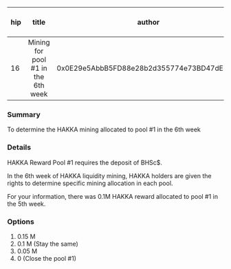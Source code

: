 | hip | title | author | created | duration | Snapshot Block Number |
|----------|:----------:|:----------:|:----------:|:----------:|:----------:|
| 16 | Mining for pool #1 in the 6th week | 0x0E29e5AbbB5FD88e28b2d355774e73BD47dE3bcd | 2020-10-06 12:30 | 1 | 11002222 |


### Summary
To determine the HAKKA mining allocated to pool #1 in the 6th week

### Details

HAKKA Reward Pool #1 requires the deposit of BHSc$.

In the 6th week of HAKKA liquidity mining, HAKKA holders are given the rights to determine specific mining allocation in each pool.

For your information, there was 0.1M HAKKA reward allocated to pool #1 in the 5th week.

### Options
1. 0.15 M
2. 0.1 M (Stay the same)
3. 0.05 M
4. 0 (Close the pool #1)

